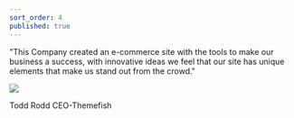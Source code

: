 ```yaml
---
sort_order: 4
published: true
---
```


"This Company created an e-commerce site with the tools to make our business a success, with innovative ideas we feel that our site has unique elements that make us stand out from the crowd."

<div class="user">
    <img src="{{site.baseurl}}/reviews/item-img1.jpg">
    <p><span>Todd Rodd</span> CEO-Themefish </p>
 </div>
